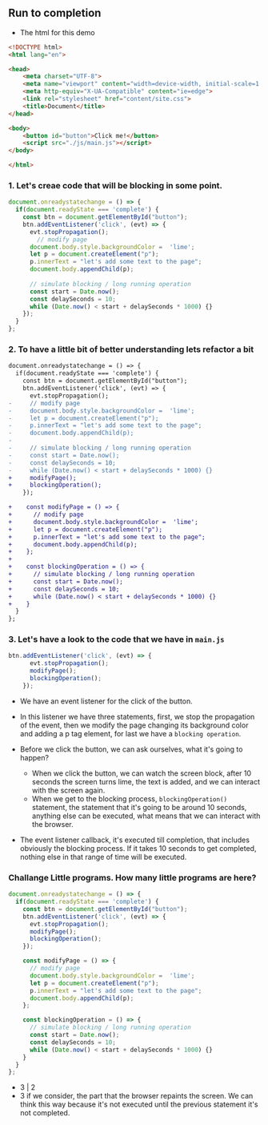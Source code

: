 ## Run to completion

* The html for this demo

```html
<!DOCTYPE html>
<html lang="en">

<head>
    <meta charset="UTF-8">
    <meta name="viewport" content="width=device-width, initial-scale=1.0">
    <meta http-equiv="X-UA-Compatible" content="ie=edge">
    <link rel="stylesheet" href="content/site.css">
    <title>Document</title>
</head>

<body>
    <button id="button">Click me!</button>
    <script src="./js/main.js"></script>
</body>

</html>

```

### 1. Let's creae code that will be blocking in some point.

```javascript
document.onreadystatechange = () => {
  if(document.readyState === 'complete') {
    const btn = document.getElementById("button");
    btn.addEventListener('click', (evt) => {
      evt.stopPropagation();
        // modify page
      document.body.style.backgroundColor =  'lime';
      let p = document.createElement("p");
      p.innerText = "let's add some text to the page";
      document.body.appendChild(p);
      
      // simulate blocking / long running operation
      const start = Date.now();
      const delaySeconds = 10;
      while (Date.now() < start + delaySeconds * 1000) {}
    });
  }
};
```

### 2. To have a little bit of better understanding lets refactor a bit

```diff
document.onreadystatechange = () => {
  if(document.readyState === 'complete') {
    const btn = document.getElementById("button");
    btn.addEventListener('click', (evt) => {
      evt.stopPropagation();
-     // modify page
-     document.body.style.backgroundColor =  'lime';
-     let p = document.createElement("p");
-     p.innerText = "let's add some text to the page";
-     document.body.appendChild(p);
-     
-     // simulate blocking / long running operation
-     const start = Date.now();
-     const delaySeconds = 10;
-     while (Date.now() < start + delaySeconds * 1000) {}
+     modifyPage();
+     blockingOperation();
    });

+    const modifyPage = () => {
+      // modify page
+      document.body.style.backgroundColor =  'lime';
+      let p = document.createElement("p");
+      p.innerText = "let's add some text to the page";
+      document.body.appendChild(p);
+    };
+
+    const blockingOperation = () => {
+      // simulate blocking / long running operation
+      const start = Date.now();
+      const delaySeconds = 10;
+      while (Date.now() < start + delaySeconds * 1000) {}
+    }
  }
};
```

### 3. Let's have a look to the code that we have in `main.js`

```javascript
btn.addEventListener('click', (evt) => {
      evt.stopPropagation();
      modifyPage();
      blockingOperation();
    });
```
* We have an event listener for the click of the button.

* In this listener we have three statements, first, we stop the propagation of the event, then we modify the page changing its background color and adding a p tag element, for last we have a `blocking operation`.

* Before we click the button, we can ask ourselves, what it's going to happen?
    * When we click the button, we can watch the screen block, after 10 seconds the screen turns lime, the text is added, and we can interact with the screen again. 
    * When we get to the blocking process, `blockingOperation()` statement, the statement that it's going to be around 10 seconds, anything else can be executed, what means that we can interact with the browser.

* The event listener callback, it's executed till completion, that includes obviously the blocking process. If it takes 10 seconds to get completed, nothing else in that range of time will be executed.

### Challange Little programs. How many little programs are here?

```javascript
document.onreadystatechange = () => {
  if(document.readyState === 'complete') {
    const btn = document.getElementById("button");
    btn.addEventListener('click', (evt) => {
      evt.stopPropagation();
      modifyPage();
      blockingOperation();
    });

    const modifyPage = () => {
      // modify page
      document.body.style.backgroundColor =  'lime';
      let p = document.createElement("p");
      p.innerText = "let's add some text to the page";
      document.body.appendChild(p);
    };

    const blockingOperation = () => {
      // simulate blocking / long running operation
      const start = Date.now();
      const delaySeconds = 10;
      while (Date.now() < start + delaySeconds * 1000) {}
    }
  }
};
```
* 3 | 2
* 3 if we consider, the part that the browser repaints the screen. We can think this way because it's not executed until the previous statement it's not completed.
